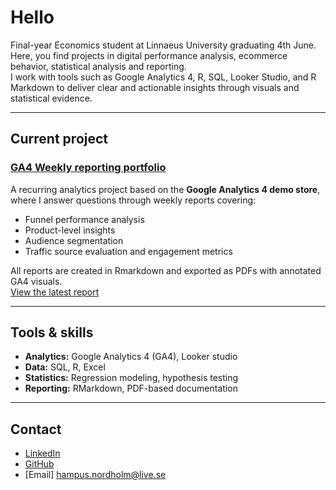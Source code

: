 # Hello

Final-year Economics student at Linnaeus University graduating 4th June. Here, you find projects in digital performance analysis, ecommerce behavior, statistical analysis and reporting.  
I work with tools such as Google Analytics 4, R, SQL, Looker Studio, and R Markdown to deliver clear and actionable insights through visuals and statistical evidence.

---

## Current project

### [GA4 Weekly reporting portfolio](https://github.com/HNordholm/weekly-GA4-reporting-)

A recurring analytics project based on the **Google Analytics 4 demo store**, where I answer questions through weekly reports covering:

- Funnel performance analysis  
- Product-level insights  
- Audience segmentation 
- Traffic source evaluation and engagement metrics

All reports are created in Rmarkdown and exported as PDFs with annotated GA4 visuals.  
 [View the latest report](https://github.com/HNordholm/weekly-GA4-reporting-/blob/main/Week18/w18report.pdf)

---

##  Tools & skills

- **Analytics:** Google Analytics 4 (GA4), Looker studio   
- **Data:** SQL, R, Excel  
- **Statistics:** Regression modeling, hypothesis testing  
- **Reporting:** RMarkdown, PDF-based documentation  

---

## Contact 

- [LinkedIn](https://www.linkedin.com/in/YOUR-LINK-HERE)
- [GitHub](https://github.com/HNordholm)
- [Email] hampus.nordholm@live.se
